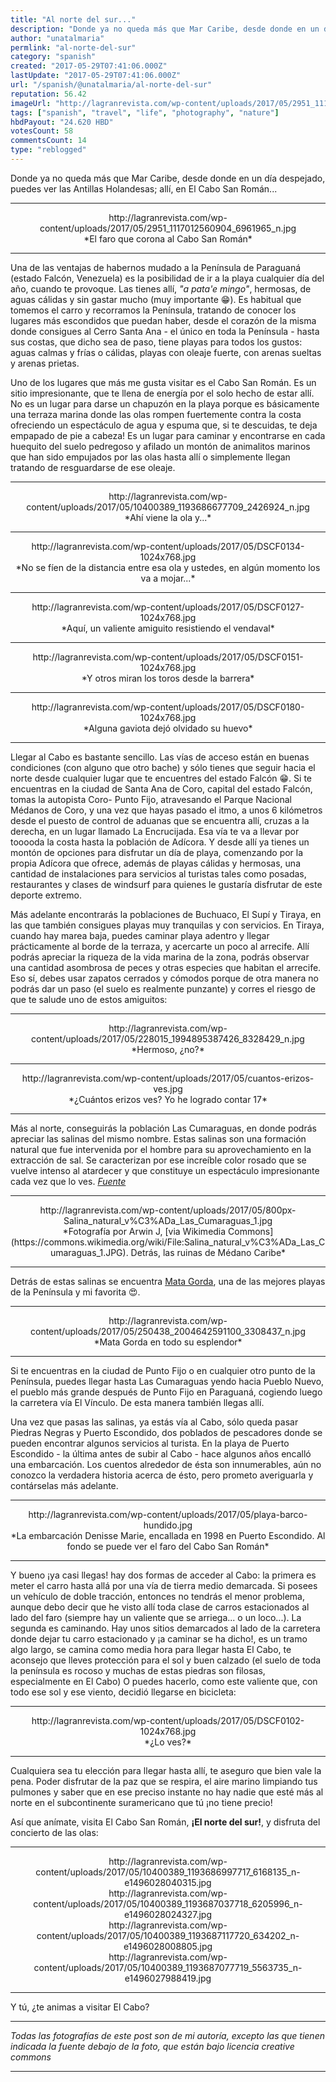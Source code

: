 ```yaml
---
title: "Al norte del sur..."
description: "Donde ya no queda más que Mar Caribe, desde donde en un día despejado, puedes ver las Antillas Holandesas; allí, en El Cabo San Román...    <hr>  <cen..."
author: "unatalmaria"
permlink: "al-norte-del-sur"
category: "spanish"
created: "2017-05-29T07:41:06.000Z"
lastUpdate: "2017-05-29T07:41:06.000Z"
url: "/spanish/@unatalmaria/al-norte-del-sur"
reputation: 56.42
imageUrl: "http://lagranrevista.com/wp-content/uploads/2017/05/2951_1117012560904_6961965_n.jpg"
tags: ["spanish", "travel", "life", "photography", "nature"]
hbdPayout: "24.620 HBD"
votesCount: 58
commentsCount: 14
type: "reblogged"
---
```

Donde ya no queda más que Mar Caribe, desde donde en un día despejado, puedes ver las Antillas Holandesas; allí, en El Cabo San Román...



<hr>

<center>http://lagranrevista.com/wp-content/uploads/2017/05/2951_1117012560904_6961965_n.jpg</center>
<center>*El faro que corona al Cabo San Román*</center>

<hr>

Una de las ventajas de habernos mudado a la Península de Paraguaná (estado Falcón, Venezuela) es la posibilidad de ir a la playa cualquier día del año, cuando te provoque. Las tienes allí, *"a pata'e mingo"*, hermosas, de aguas cálidas y sin gastar mucho (muy importante 😁). Es habitual que tomemos el carro y recorramos la Península, tratando de conocer los lugares más escondidos que puedan haber, desde el corazón de la misma donde consigues al Cerro Santa Ana - el único en toda la Península - hasta sus costas, que dicho sea de paso, tiene playas para todos los gustos: aguas calmas y frías o cálidas, playas con oleaje fuerte, con arenas sueltas y arenas prietas.  

Uno de los lugares que más me gusta visitar es el Cabo San Román. Es un sitio impresionante, que te llena de energía por el solo hecho de estar allí. No es un lugar para darse un chapuzón en la playa porque es básicamente una terraza marina donde las olas rompen fuertemente contra la costa ofreciendo un espectáculo de agua y espuma que, si te descuidas, te deja empapado de pie a cabeza! Es un lugar para caminar y encontrarse en cada huequito del suelo pedregoso y afilado un montón de animalitos marinos que han sido empujados por las olas hasta allí o simplemente llegan tratando de resguardarse de ese oleaje.

<hr>

<center>http://lagranrevista.com/wp-content/uploads/2017/05/10400389_1193686677709_2426924_n.jpg</center>
<center>*Ahí viene la ola y...*</center>

<hr>

<center>http://lagranrevista.com/wp-content/uploads/2017/05/DSCF0134-1024x768.jpg</center>
<center>*No se fíen de la distancia entre esa ola y ustedes, en algún momento los va a mojar...*</center>

<hr>


<center>http://lagranrevista.com/wp-content/uploads/2017/05/DSCF0127-1024x768.jpg</center>
<center>*Aquí, un valiente amiguito resistiendo el vendaval*</center>

<hr>

<center>http://lagranrevista.com/wp-content/uploads/2017/05/DSCF0151-1024x768.jpg</center>
<center>*Y otros miran los toros desde la barrera*</center>

<hr>

<center>http://lagranrevista.com/wp-content/uploads/2017/05/DSCF0180-1024x768.jpg</center>
<center>*Alguna gaviota dejó olvidado su huevo*</center>

<hr>

Llegar al Cabo es bastante sencillo. Las vías de acceso están en buenas condiciones (con alguno que otro bache) y sólo tienes que seguir hacia el norte desde cualquier lugar que te encuentres del estado Falcón 😁. Si te encuentras en la ciudad de Santa Ana de Coro, capital del estado Falcón, tomas la autopista Coro- Punto Fijo, atravesando el Parque Nacional Médanos de Coro, y una vez que hayas pasado el itmo, a unos 6 kilómetros desde el puesto de control de aduanas que se encuentra allí, cruzas a la derecha, en un lugar llamado La Encrucijada. Esa vía te va a llevar por tooooda la costa hasta la población de Adícora. Y desde allí ya tienes un montón de opciones para disfrutar un día de playa, comenzando por la propia Adícora que ofrece, además de playas cálidas y hermosas, una cantidad de instalaciones para servicios al turistas tales como posadas, restaurantes y clases de windsurf para quienes le gustaría disfrutar de este deporte extremo.

Más adelante encontrarás la poblaciones de Buchuaco, El Supí y Tiraya, en las que también consigues playas muy tranquilas y con servicios. En Tiraya, cuando hay marea baja, puedes caminar playa adentro y llegar prácticamente al borde de la terraza,  y acercarte un poco al arrecife. Allí podrás apreciar la riqueza de la vida marina de la zona, podrás observar una cantidad asombrosa de peces y otras especies que habitan el arrecife. Eso sí, debes usar zapatos cerrados y cómodos porque de otra manera no podrás dar un paso (el suelo es realmente punzante)  y corres el riesgo de que te salude uno de estos amiguitos:

<hr>

<center>http://lagranrevista.com/wp-content/uploads/2017/05/228015_1994895387426_8328429_n.jpg</center>
<center>*Hermoso, ¿no?*</center>

<hr>

<center>http://lagranrevista.com/wp-content/uploads/2017/05/cuantos-erizos-ves.jpg</center>
<center>*¿Cuántos erizos ves? Yo he logrado contar 17*</center>

<hr>

Más al norte, conseguirás la población Las Cumaraguas, en donde podrás apreciar las salinas del mismo nombre. Estas salinas son una formación natural que fue intervenida por el hombre para su aprovechamiento en la extracción de sal. Se caracterizan por ese increíble color rosado que se vuelve intenso al atardecer y que constituye un espectáculo impresionante cada vez que lo ves. [*Fuente*](https://primera-clase.com/2011/01/31/las-cumaraguas-alucinantes-salinas-de-color-rosado/)

<hr>

<center>http://lagranrevista.com/wp-content/uploads/2017/05/800px-Salina_natural_v%C3%ADa_Las_Cumaraguas_1.jpg</center>
<center>*Fotografía por Arwin J, [via Wikimedia Commons](https://commons.wikimedia.org/wiki/File:Salina_natural_v%C3%ADa_Las_Cumaraguas_1.JPG). Detrás, las ruinas de Médano Caribe*</center>

<hr>

Detrás de estas salinas se encuentra [Mata Gorda](https://steemit.com/spanish/@unatalmaria/cae-la-tarde-en-mata-gorda), una de las mejores playas de la Península y mi favorita 😍.

<hr>

<center>http://lagranrevista.com/wp-content/uploads/2017/05/250438_2004642591100_3308437_n.jpg</center>
<center>*Mata Gorda en todo su esplendor*</center>

<hr>

Si te encuentras en la ciudad de Punto Fijo o en cualquier otro punto de la Península, puedes llegar hasta Las Cumaraguas yendo hacia Pueblo Nuevo, el pueblo más grande después de Punto Fijo en Paraguaná, cogiendo luego la carretera vía El Vínculo. De esta manera también llegas allí.
  
Una vez que pasas las salinas, ya estás vía al Cabo, sólo queda pasar Piedras Negras y Puerto Escondido, dos poblados de pescadores donde se pueden encontrar algunos servicios al turista. En la playa de Puerto Escondido - la última antes de subir al Cabo - hace algunos años encalló una embarcación. Los cuentos alrededor de ésta son innumerables, aún no conozco la verdadera historia acerca de ésto, pero prometo averiguarla y contárselas más adelante.

<hr>

<center>http://lagranrevista.com/wp-content/uploads/2017/05/playa-barco-hundido.jpg</center>
<center>*La embarcación Denisse Marie, encallada en 1998 en Puerto Escondido. Al fondo se puede ver el faro del Cabo San Román*</center>

<hr>

Y bueno ¡ya casi llegas! hay dos formas de acceder al Cabo: la primera es meter el carro hasta allá por una vía de tierra medio demarcada. Si posees un vehículo de doble tracción, entonces no tendrás el menor problema, aunque debo decir que he visto allí toda clase de carros estacionados al lado del faro (siempre hay un valiente que se arriega... o un loco...). La segunda es caminando. Hay unos sitios demarcados al lado de la carretera donde dejar tu carro estacionado y ¡a caminar se ha dicho!, es un tramo algo largo, se camina como media hora para llegar hasta El Cabo, te aconsejo que lleves protección para el sol y buen calzado (el suelo de toda la península es rocoso y muchas de estas piedras son filosas, especialmente en El Cabo)
O puedes hacerlo, como este valiente que, con todo ese sol y ese viento, decidió llegarse en bicicleta:

<hr>

<center>http://lagranrevista.com/wp-content/uploads/2017/05/DSCF0102-1024x768.jpg</center>
<center>*¿Lo ves?*</center>

<hr>

Cualquiera sea tu elección para llegar hasta allí, te aseguro que bien vale la pena. Poder disfrutar de la paz que se respira, el aire marino limpiando tus pulmones y saber que en ese preciso instante no hay nadie que esté más al norte en el subcontinente  suramericano que tú ¡no tiene precio!

Así que anímate, visita El Cabo San Román, **¡El norte del sur!**, y disfruta del concierto de las olas:

<hr>

<center>http://lagranrevista.com/wp-content/uploads/2017/05/10400389_1193686997717_6168135_n-e1496028040315.jpg</center>
<center>http://lagranrevista.com/wp-content/uploads/2017/05/10400389_1193687037718_6205996_n-e1496028024327.jpg</center>
<center>http://lagranrevista.com/wp-content/uploads/2017/05/10400389_1193687117720_634202_n-e1496028008805.jpg</center>
<center>http://lagranrevista.com/wp-content/uploads/2017/05/10400389_1193687077719_5563735_n-e1496027988419.jpg</center>

<hr>

Y tú, ¿te animas a visitar El Cabo?



<hr>

*Todas las fotografías de este post son de mi autoría, excepto las que tienen indicada la fuente debajo de la foto, que están bajo licencia  creative commons*

<hr>